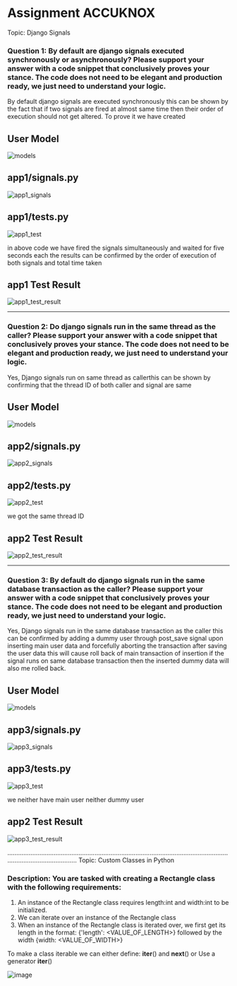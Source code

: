 # Assignment ACCUKNOX

Topic: Django Signals
### Question 1: By default are django signals executed synchronously or asynchronously? Please support your answer with a code snippet that conclusively proves your stance. The code does not need to be elegant and production ready, we just need to understand your logic.

By default django signals are executed synchronously this can be shown by the fact that if two signals are fired at almost same time then their order of execution should not get altered.
To prove it we have created 

## User Model
![models](https://github.com/user-attachments/assets/8f24abee-280b-4113-afd9-e2a887a7398e)

## app1/signals.py
![app1_signals](https://github.com/user-attachments/assets/d533b0ba-0811-45ac-ad24-43dbab9864d2)

## app1/tests.py
![app1_test](https://github.com/user-attachments/assets/0750d4dc-bb2f-4c69-890a-830d492166b4)

in above code we have fired the signals simultaneously and waited for five seconds each
the results can be confirmed by the order of execution of both signals and total time taken

## app1 Test Result
![app1_test_result](https://github.com/user-attachments/assets/e3f48939-477b-4810-9043-abaec1c374cc)

__________________________________________________________________________________________________________________________________________________________

### Question 2: Do django signals run in the same thread as the caller? Please support your answer with a code snippet that conclusively proves your stance. The code does not need to be elegant and production ready, we just need to understand your logic.

Yes, Django signals run on same thread as callerthis can be shown by confirming that the thread ID of both caller and signal are same

## User Model
![models](https://github.com/user-attachments/assets/8f24abee-280b-4113-afd9-e2a887a7398e)

## app2/signals.py
![app2_signals](https://github.com/user-attachments/assets/e00a5cca-7c31-4423-90da-bb329bf78336)

## app2/tests.py
![app2_test](https://github.com/user-attachments/assets/ffd02c3f-283b-4da9-89c4-16c855d46a46)

we got the same thread ID

## app2 Test Result
![app2_test_result](https://github.com/user-attachments/assets/a27e9299-b3a6-4854-9ea1-c85781c49b18)

__________________________________________________________________________________________________________________________________________________________

### Question 3: By default do django signals run in the same database transaction as the caller? Please support your answer with a code snippet that conclusively proves your stance. The code does not need to be elegant and production ready, we just need to understand your logic.

Yes, Django signals run in the same database transaction as the caller this can be confirmed by adding a dummy user through post_save signal upon inserting main user data and forcefully aborting the transaction after saving the user data this will cause roll back of main transaction of insertion if the signal runs on same database transaction then the inserted dummy data will also me rolled back.

## User Model
![models](https://github.com/user-attachments/assets/8f24abee-280b-4113-afd9-e2a887a7398e)

## app3/signals.py
![app3_signals](https://github.com/user-attachments/assets/44a9f883-8cc8-4084-8009-b123b7603080)

## app3/tests.py
![app3_test](https://github.com/user-attachments/assets/98617cf4-c579-4324-8ccb-41b4d469b88d)

we neither have main user neither dummy user

## app2 Test Result
![app3_test_result](https://github.com/user-attachments/assets/219a505a-2c53-40f2-b27f-a4b715d2823c)

...................................................................................................................................................................
Topic: Custom Classes in Python

### Description: You are tasked with creating a Rectangle class with the following requirements:

1. An instance of the Rectangle class requires length:int and width:int to be initialized.
2. We can iterate over an instance of the Rectangle class 
3. When an instance of the Rectangle class is iterated over, we first get its length in the format: {'length': <VALUE_OF_LENGTH>} followed by the width {width: <VALUE_OF_WIDTH>}

To make a class iterable we can either define:
__iter__() and __next__() or Use a generator __iter__()

![image](https://github.com/user-attachments/assets/b8bed7d3-fb09-408f-9eb9-958aa83f5f3b)



